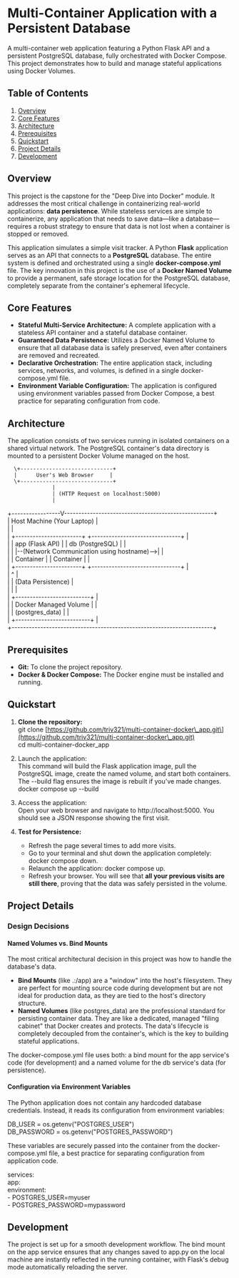 # **Multi-Container Application with a Persistent Database**

A multi-container web application featuring a Python Flask API and a persistent PostgreSQL database, fully orchestrated with Docker Compose. This project demonstrates how to build and manage stateful applications using Docker Volumes.

## **Table of Contents**

1. [Overview](https://www.google.com/search?q=%23overview)  
2. [Core Features](https://www.google.com/search?q=%23core-features)  
3. [Architecture](https://www.google.com/search?q=%23architecture)  
4. [Prerequisites](https://www.google.com/search?q=%23prerequisites)  
5. [Quickstart](https://www.google.com/search?q=%23quickstart)  
6. [Project Details](https://www.google.com/search?q=%23project-details)  
7. [Development](https://www.google.com/search?q=%23development)

## **Overview**

This project is the capstone for the "Deep Dive into Docker" module. It addresses the most critical challenge in containerizing real-world applications: **data persistence**. While stateless services are simple to containerize, any application that needs to save data—like a database—requires a robust strategy to ensure that data is not lost when a container is stopped or removed.

This application simulates a simple visit tracker. A Python **Flask** application serves as an API that connects to a **PostgreSQL** database. The entire system is defined and orchestrated using a single **docker-compose.yml** file. The key innovation in this project is the use of a **Docker Named Volume** to provide a permanent, safe storage location for the PostgreSQL database, completely separate from the container's ephemeral lifecycle.

## **Core Features**

* **Stateful Multi-Service Architecture:** A complete application with a stateless API container and a stateful database container.  
* **Guaranteed Data Persistence:** Utilizes a Docker Named Volume to ensure that all database data is safely preserved, even after containers are removed and recreated.  
* **Declarative Orchestration:** The entire application stack, including services, networks, and volumes, is defined in a single docker-compose.yml file.  
* **Environment Variable Configuration:** The application is configured using environment variables passed from Docker Compose, a best practice for separating configuration from code.

## **Architecture**

The application consists of two services running in isolated containers on a shared virtual network. The PostgreSQL container's data directory is mounted to a persistent Docker Volume managed on the host.

      \+-----------------------------+  
      |      User's Web Browser     |  
      \+-----------------------------+  
                  |  
                  | (HTTP Request on localhost:5000)  
                  |  
\+-----------------V----------------------------------------------------+  
| Host Machine (Your Laptop)                                           |  
|                                                                      |  
|  \+-----------------------+         \+-------------------------------+  |  
|  |   app (Flask API)     |         |   db (PostgreSQL)             |  |  
|  |                       |--(Network Communication using hostname)--\>|  |  
|  |  Container            |         |   Container                   |  |  
|  \+-----------------------+         \+-------------------------------+  |  
|                                                ^                       |  
|                                                | (Data Persistence)    |  
|                                                |                       |  
|                                     \+--------------------------+       |  
|                                     | Docker Managed Volume    |       |  
|                                     |    (postgres\_data)       |       |  
|                                     \+--------------------------+       |  
\+----------------------------------------------------------------------+

## **Prerequisites**

* **Git:** To clone the project repository.  
* **Docker & Docker Compose:** The Docker engine must be installed and running.

## **Quickstart**

1. **Clone the repository:**  
   git clone \[https://github.com/triv321/multi-container-docker\_app.git\](https://github.com/triv321/multi-container-docker\_app.git)  
   cd multi-container-docker\_app

2. Launch the application:  
   This command will build the Flask application image, pull the PostgreSQL image, create the named volume, and start both containers. The \--build flag ensures the image is rebuilt if you've made changes.  
   docker compose up \--build

3. Access the application:  
   Open your web browser and navigate to http://localhost:5000. You should see a JSON response showing the first visit.  
4. **Test for Persistence:**  
   * Refresh the page several times to add more visits.  
   * Go to your terminal and shut down the application completely: docker compose down.  
   * Relaunch the application: docker compose up.  
   * Refresh your browser. You will see that **all your previous visits are still there**, proving that the data was safely persisted in the volume.

## **Project Details**

### **Design Decisions**

#### **Named Volumes vs. Bind Mounts**

The most critical architectural decision in this project was how to handle the database's data.

* **Bind Mounts** (like .:/app) are a "window" into the host's filesystem. They are perfect for mounting source code during development but are not ideal for production data, as they are tied to the host's directory structure.  
* **Named Volumes** (like postgres\_data) are the professional standard for persisting container data. They are like a dedicated, managed "filing cabinet" that Docker creates and protects. The data's lifecycle is completely decoupled from the container's, which is the key to building stateful applications.

The docker-compose.yml file uses both: a bind mount for the app service's code (for development) and a named volume for the db service's data (for persistence).

#### **Configuration via Environment Variables**

The Python application does not contain any hardcoded database credentials. Instead, it reads its configuration from environment variables:

DB\_USER \= os.getenv("POSTGRES\_USER")  
DB\_PASSWORD \= os.getenv("POSTGRES\_PASSWORD")

These variables are securely passed into the container from the docker-compose.yml file, a best practice for separating configuration from application code.

services:  
  app:  
    environment:  
      \- POSTGRES\_USER=myuser  
      \- POSTGRES\_PASSWORD=mypassword

## **Development**

The project is set up for a smooth development workflow. The bind mount on the app service ensures that any changes saved to app.py on the local machine are instantly reflected in the running container, with Flask's debug mode automatically reloading the server.